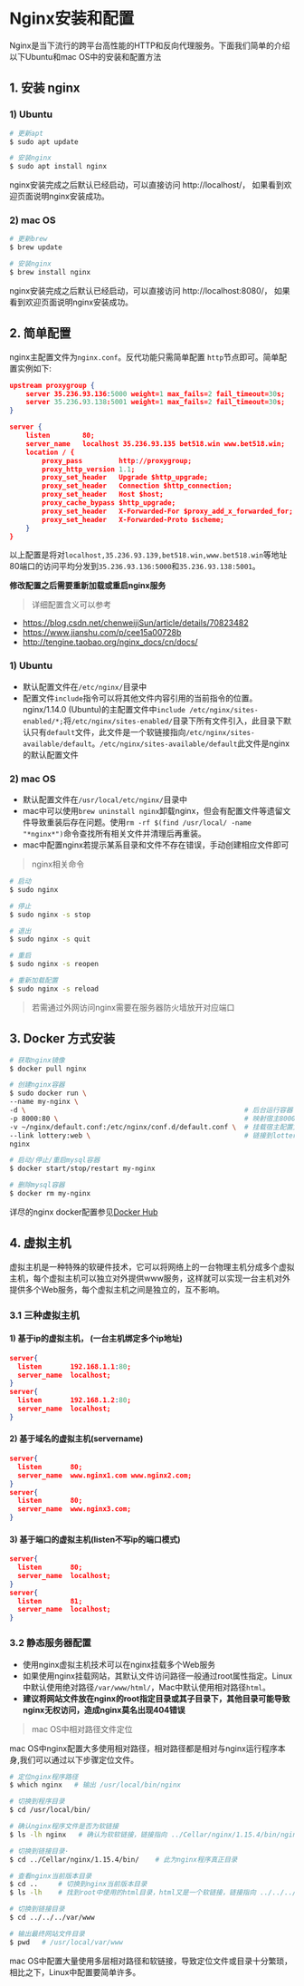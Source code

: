 # Nginx安装和配置
Nginx是当下流行的跨平台高性能的HTTP和反向代理服务。下面我们简单的介绍以下Ubuntu和mac OS中的安装和配置方法

## 1. 安装 nginx
### 1) Ubuntu
```sh
# 更新apt
$ sudo apt update

# 安装nginx
$ sudo apt install nginx
```
nginx安装完成之后默认已经启动，可以直接访问 http://localhost/， 如果看到欢迎页面说明nginx安装成功。

### 2) mac OS
```sh
# 更新brew
$ brew update

# 安装nginx
$ brew install nginx
```

nginx安装完成之后默认已经启动，可以直接访问 http://localhost:8080/， 如果看到欢迎页面说明nginx安装成功。

## 2. 简单配置
nginx主配置文件为`nginx.conf`。反代功能只需简单配置 `http`节点即可。简单配置实例如下:

```json
upstream proxygroup {
    server 35.236.93.136:5000 weight=1 max_fails=2 fail_timeout=30s;
    server 35.236.93.138:5001 weight=1 max_fails=2 fail_timeout=30s;
}

server {
    listen        80; 
    server_name   localhost 35.236.93.135 bet518.win www.bet518.win;
    location / {
        proxy_pass         http://proxygroup;
        proxy_http_version 1.1;
        proxy_set_header   Upgrade $http_upgrade;
        proxy_set_header   Connection $http_connection;
        proxy_set_header   Host $host;
        proxy_cache_bypass $http_upgrade;
        proxy_set_header   X-Forwarded-For $proxy_add_x_forwarded_for;
        proxy_set_header   X-Forwarded-Proto $scheme;
    }
}
```
以上配置是将对`localhost,35.236.93.139,bet518.win,www.bet518.win`等地址80端口的访问平均分发到`35.236.93.136:5000`和`35.236.93.138:5001`。

**修改配置之后需要重新加载或重启nginx服务**

> 详细配置含义可以参考
* https://blog.csdn.net/chenweijiSun/article/details/70823482
* https://www.jianshu.com/p/cee15a00728b
* http://tengine.taobao.org/nginx_docs/cn/docs/

### 1) Ubuntu
* 默认配置文件在`/etc/nginx/`目录中
* 配置文件`include`指令可以将其他文件内容引用的当前指令的位置。nginx/1.14.0 (Ubuntu)的主配置文件中`include /etc/nginx/sites-enabled/*;`将`/etc/nginx/sites-enabled/`目录下所有文件引入，此目录下默认只有`default`文件，此文件是一个软链接指向`/etc/nginx/sites-available/default`。`/etc/nginx/sites-available/default`此文件是nginx的默认配置文件

### 2) mac OS
* 默认配置文件在`/usr/local/etc/nginx/`目录中
* mac中可以使用`brew uninstall nginx`卸载nginx，但会有配置文件等遗留文件导致重装后存在问题。使用`rm -rf $(find /usr/local/ -name "*nginx*")`命令查找所有相关文件并清理后再重装。
* mac中配置nginx若提示某系目录和文件不存在错误，手动创建相应文件即可

> nginx相关命令

```sh
# 启动
$ sudo nginx

# 停止
$ sudo nginx -s stop

# 退出
$ sudo nginx -s quit

# 重启
$ sudo nginx -s reopen

# 重新加载配置
$ sudo nginx -s reload
```

> 若需通过外网访问nginx需要在服务器防火墙放开对应端口

## 3. Docker 方式安装

```sh
# 获取nginx镜像
$ docker pull nginx

# 创建nginx容器
$ sudo docker run \
--name my-nginx \
-d \                                                      # 后台运行容器
-p 8000:80 \                                              # 映射宿主8000端口到容器80端口
-v ~/nginx/default.conf:/etc/nginx/conf.d/default.conf \  # 挂载宿主配置文件~/nginx/default.conf到容器中
--link lottery:web \                                      # 链接到lottery容器并命名为web
nginx

# 启动/停止/重启mysql容器
$ docker start/stop/restart my-nginx

# 删除mysql容器
$ docker rm my-nginx
```

详尽的nginx docker配置参见[Docker Hub](https://hub.docker.com/_/nginx)

## 4. 虚拟主机
虚拟主机是一种特殊的软硬件技术，它可以将网络上的一台物理主机分成多个虚拟主机，每个虚拟主机可以独立对外提供www服务，这样就可以实现一台主机对外提供多个Web服务，每个虚拟主机之间是独立的，互不影响。

### 3.1 三种虚拟主机
#### 1) 基于ip的虚拟主机， (一台主机绑定多个ip地址)

```json
server{
  listen       192.168.1.1:80;
  server_name  localhost;
}
server{
  listen       192.168.1.2:80;
  server_name  localhost;
}
```

#### 2) 基于域名的虚拟主机(servername)
```json
server{
  listen       80;
  server_name  www.nginx1.com www.nginx2.com;
}
server{
  listen       80;
  server_name  www.nginx3.com;
}
```

#### 3) 基于端口的虚拟主机(listen不写ip的端口模式)
```json
server{
  listen       80;
  server_name  localhost;
}
server{
  listen       81;
  server_name  localhost;
}
```

### 3.2 静态服务器配置

* 使用nginx虚拟主机技术可以在nginx挂载多个Web服务
* 如果使用nginx挂载网站，其默认文件访问路径一般通过root属性指定。Linux中默认使用绝对路径`/var/www/html/`，Mac中默认使用相对路径`html`。
* **建议将网站文件放在nginx的root指定目录或其子目录下，其他目录可能导致nginx无权访问，造成nginx莫名出现404错误**

> mac OS中相对路径文件定位

mac OS中nginx配置大多使用相对路径，相对路径都是相对与nginx运行程序本身,我们可以通过以下步骤定位文件。

```sh
# 定位nginx程序路径
$ which nginx   # 输出 /usr/local/bin/nginx

# 切换到程序目录
$ cd /usr/local/bin/

# 确认nginx程序文件是否为软链接
$ ls -lh nginx   # 确认为软软链接，链接指向 ../Cellar/nginx/1.15.4/bin/nginx

# 切换到链接目录·
$ cd ../Cellar/nginx/1.15.4/bin/    # 此为nginx程序真正目录

# 查看nginx当前版本目录
$ cd ..     # 切换到nginx当前版本目录
$ ls -lh    # 找到root中使用的html目录，html又是一个软链接，链接指向 ../../../var/www

# 切换到链接目录
$ cd ../../../var/www

# 输出最终网站文件目录
$ pwd   # /usr/local/var/www
```

mac OS中配置大量使用多层相对路径和软链接，导致定位文件或目录十分繁琐，相比之下，Linux中配置要简单许多。